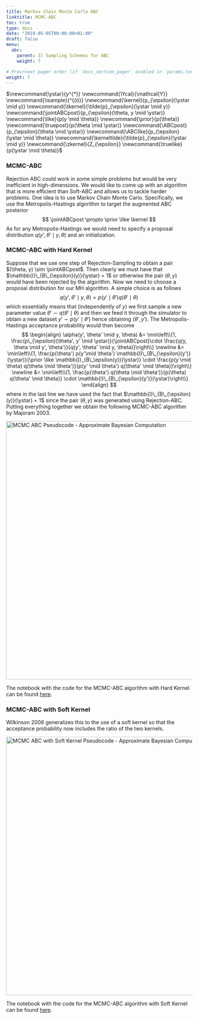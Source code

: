 ```yaml
---
title: Markov Chain Monte Carlo ABC
linktitle: MCMC-ABC
toc: true
type: docs
date: "2019-05-05T00:00:00+01:00"
draft: false
menu:
  abc:
    parent: 3) Sampling Schemes for ABC
    weight: 7

# Prev/next pager order (if `docs_section_pager` enabled in `params.toml`)
weight: 7
---
```

$\newcommand{\ystar}{y^{\*}}
\newcommand{\Ycal}{\mathcal{Y}}
\newcommand{\isample}{^{(i)}}
\newcommand{\kernel}{p\_{\epsilon}(\ystar \mid y)}
\newcommand{\tkernel}{\tilde{p}\_{\epsilon}(\ystar \mid y)}
\newcommand{\jointABCpost}{p_\{\epsilon}(\theta, y \mid \ystar)}
\newcommand{\like}{p(y \mid \theta)}
\newcommand{\prior}{p(\theta)}
\newcommand{\truepost}{p(\theta \mid \ystar)}
\newcommand{\ABCpost}{p\_{\epsilon}(\theta \mid \ystar)}
\newcommand{\ABClike}{p\_{\epsilon}(\ystar \mid \theta)}
\newcommand{\kerneltilde}{\tilde{p}\_{\epsilon}(\ystar \mid y)}
\newcommand{\zkernel}{Z\_{\epsilon}}
\newcommand{\truelike}{p(\ystar \mid \theta)}$

### MCMC-ABC
Rejection ABC could work in some simple problems but would be very inefficient in high-dimensions. We would like to come up with an algorithm that is more efficient than Soft-ABC and allows us to tackle harder problems. One idea is to use Markov Chain Monte Carlo. Specifically, we use the Metropolis-Hastings algorithm to target the augmented ABC posterior
$$
\jointABCpost \propto \prior \like \kernel
$$
As for any Metropolis-Hastings we would need to specify a proposal distribution $q(y', \theta' \mid y, \theta)$ and an initialization. 

### MCMC-ABC with Hard Kernel
Suppose that we use one step of Rejection-Sampling to obtain a pair $(\theta, y) \sim \jointABCpost$. Then clearly we must have that $\mathbb{I}\_{B\_{\epsilon}(y)}(\ystar) = 1$ or otherwise the pair $(\theta, y)$ would have been rejected by the algorithm. Now we need to choose a proposal distribution for our MH algorithm. A simple choice is as follows
$$
q(y', \theta' \mid y, \theta) = p(y' \mid \theta') q(\theta' \mid \theta)
$$
which essentially means that (independently of $y$) we first sample a new parameter value $\theta' \sim q(\theta' \mid \theta)$ and then we feed it through the simulator to obtain a new dataset $y' \sim p(y' \mid \theta')$ hence obtaining $(\theta', y')$. The Metropolis-Hastings acceptance probability would then become
$$
\begin{align}
    \alpha(y', \theta' \mid y, \theta) &= \min\left\\{1, \frac{p\_{\epsilon}(\theta', y' \mid \ystar)}{\jointABCpost}\cdot \frac{q(y, \theta \mid y', \theta')}{q(y', \theta' \mid y, \theta)}\right\\} \newline 
    &= \min\left\\{1, \frac{p(\theta') p(y'\mid \theta') \mathbb{I}\_{B\_{\epsilon}(y')}(\ystar)}{\prior \like \mathbb{I}_{B\_\epsilon(y)}(\ystar)} \cdot \frac{p(y \mid \theta) q(\theta \mid \theta')}{p(y' \mid \theta') q(\theta' \mid \theta)}\right\\} \newline
    &= \min\left\\{1, \frac{p(\theta') q(\theta \mid \theta')}{p(\theta) q(\theta' \mid \theta)} \cdot \mathbb{I}\_{B\_{\epsilon}(y')}(\ystar)\right\\}
\end{align}
$$
where in the last line we have used the fact that $\mathbb{I}\_{B\_{\epsilon}(y)}(\ystar) = 1$ since the pair $(\theta, y)$ was generated using Rejection-ABC. Putting everything together we obtain the following MCMC-ABC algorithm by Majoram 2003. 

<img src="/mcmc-abc.png" alt="MCMC ABC Pseudocode - Approximate Bayesian Computation" width="700"/>

The notebook with the code for the MCMC-ABC algorithm with Hard Kernel can be found [here](https://colab.research.google.com/drive/1xPw_NTzv98eV4uWV8JjUidAm7z3v3JKH?usp=sharing).

### MCMC-ABC with Soft Kernel
Wilkinson 2008 generalizes this to the use of a soft kernel so that the acceptance probability now includes the ratio of the two kernels.

<img src="/mcmc-abc-soft.png" alt="MCMC ABC with Soft Kernel Pseudocode - Approximate Bayesian Computation" width="700"/>

The notebook with the code for the MCMC-ABC algorithm with Soft Kernel can be found [here](https://colab.research.google.com/drive/1VP4i7_idhyjlPL1nB39AOXos_o3jbG7i?usp=sharing).
